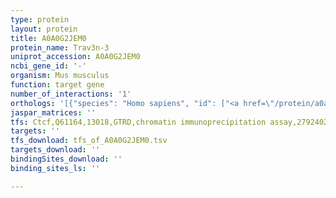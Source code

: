 ```yaml
---
type: protein
layout: protein
title: A0A0G2JEM0
protein_name: Trav3n-3
uniprot_accession: A0A0G2JEM0
ncbi_gene_id: '-'
organism: Mus musculus
function: target gene
number_of_interactions: '1'
orthologs: '[{"species": "Homo sapiens", "id": ["<a href=\"/protein/a0a0b4j249\">A0A0B4J249</a>"]}, {"species": "Rattus norvegicus", "id": ["<a href=\"/protein/d4ab39\">D4AB39</a>", "M0R926", "<a href=\"/protein/d4aaq0\">D4AAQ0</a>"]}]'
jaspar_matrices: ''
tfs: Ctcf,Q61164,13018,GTRD,chromatin immunoprecipitation assay,27924024%5Buid%5D,No
targets: ''
tfs_download: tfs_of_A0A0G2JEM0.tsv
targets_download: ''
bindingSites_download: ''
binding_sites_ls: ''

---
```

